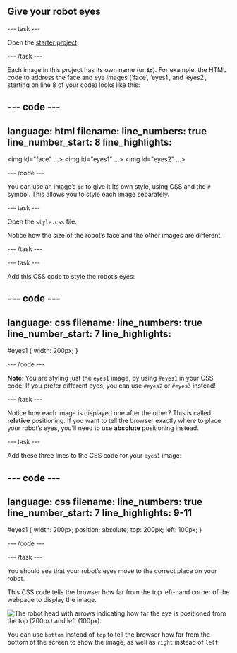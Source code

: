 ## Give your robot eyes

--- task ---

Open the <a href="https://editor.raspberrypi.org/en/projects/build-a-robot-starter" target="_blank">starter project</a>.

--- /task ---

Each image in this project has its own name (or **`id`**). For example, the HTML code to address the face and eye images (‘face’, ‘eyes1’, and ‘eyes2’, starting on line 8 of your code) looks like this:

--- code ---
---
language: html
filename: 
line_numbers: true
line_number_start: 8
line_highlights:
---
<img id="face" ...>
<img id="eyes1" ...>
<img id="eyes2" ...>

--- /code ---

You can use an image’s `id` to give it its own style, using CSS and the `#` symbol. This allows you to style each image separately.

--- task ---

Open the `style.css` file. 

Notice how the size of the robot’s face and the other images are different.

--- /task ---


--- task ---

Add this CSS code to style the robot’s eyes:

--- code ---
---
language: css
filename: 
line_numbers: true
line_number_start: 7
line_highlights:
---
#eyes1 {
    width: 200px;
    }

--- /code ---

**Note**: You are styling just the `eyes1` image, by using `#eyes1` in your CSS code. If you prefer different eyes, you can use `#eyes2` or `#eyes3` instead!

--- /task ---

Notice how each image is displayed one after the other? This is called __relative__ positioning. If you want to tell the browser exactly where to place your robot’s eyes, you’ll need to use __absolute__ positioning instead.

--- task ---

Add these three lines to the CSS code for your `eyes1` image:

--- code ---
---
language: css
filename: 
line_numbers: true
line_number_start: 7
line_highlights: 9-11
---
#eyes1 {
    width: 200px;
    position: absolute;
    top: 200px;
    left: 100px;
    }
    
--- /code ---

--- /task ---

You should see that your robot’s eyes move to the correct place on your robot.

This CSS code tells the browser how far from the top left-hand corner of the webpage to display the image.

![The robot head with arrows indicating how far the eye is positioned from the top (200px) and left (100px).](images/robot-eyes-position2.png)

You can use `bottom` instead of `top` to tell the browser how far from the bottom of the screen to show the image, as well as `right` instead of `left`.
